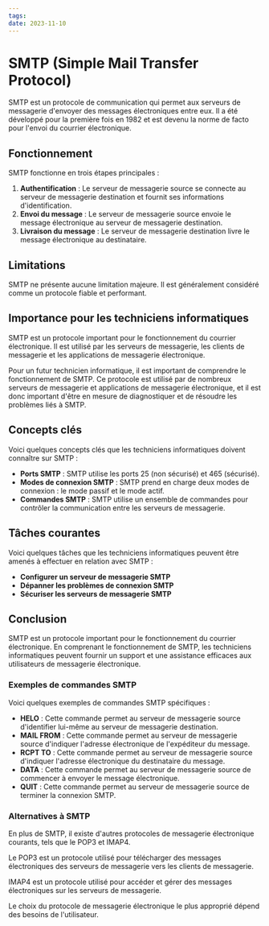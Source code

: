 ```yaml
---
tags: 
date: 2023-11-10
---
```


# SMTP (Simple Mail Transfer Protocol)

SMTP est un protocole de communication qui permet aux serveurs de messagerie d'envoyer des messages électroniques entre eux. Il a été développé pour la première fois en 1982 et est devenu la norme de facto pour l'envoi du courrier électronique.

## Fonctionnement

SMTP fonctionne en trois étapes principales :

1. **Authentification** : Le serveur de messagerie source se connecte au serveur de messagerie destination et fournit ses informations d'identification.
2. **Envoi du message** : Le serveur de messagerie source envoie le message électronique au serveur de messagerie destination.
3. **Livraison du message** : Le serveur de messagerie destination livre le message électronique au destinataire.

## Limitations

SMTP ne présente aucune limitation majeure. Il est généralement considéré comme un protocole fiable et performant.

## Importance pour les techniciens informatiques

SMTP est un protocole important pour le fonctionnement du courrier électronique. Il est utilisé par les serveurs de messagerie, les clients de messagerie et les applications de messagerie électronique.

Pour un futur technicien informatique, il est important de comprendre le fonctionnement de SMTP. Ce protocole est utilisé par de nombreux serveurs de messagerie et applications de messagerie électronique, et il est donc important d'être en mesure de diagnostiquer et de résoudre les problèmes liés à SMTP.

## Concepts clés

Voici quelques concepts clés que les techniciens informatiques doivent connaître sur SMTP :

- **Ports SMTP** : SMTP utilise les ports 25 (non sécurisé) et 465 (sécurisé).
- **Modes de connexion SMTP** : SMTP prend en charge deux modes de connexion : le mode passif et le mode actif.
- **Commandes SMTP** : SMTP utilise un ensemble de commandes pour contrôler la communication entre les serveurs de messagerie.

## Tâches courantes

Voici quelques tâches que les techniciens informatiques peuvent être amenés à effectuer en relation avec SMTP :

- **Configurer un serveur de messagerie SMTP**
- **Dépanner les problèmes de connexion SMTP**
- **Sécuriser les serveurs de messagerie SMTP**

## Conclusion

SMTP est un protocole important pour le fonctionnement du courrier électronique. En comprenant le fonctionnement de SMTP, les techniciens informatiques peuvent fournir un support et une assistance efficaces aux utilisateurs de messagerie électronique.

### Exemples de commandes SMTP

Voici quelques exemples de commandes SMTP spécifiques :

- **HELO** : Cette commande permet au serveur de messagerie source d'identifier lui-même au serveur de messagerie destination.
- **MAIL FROM** : Cette commande permet au serveur de messagerie source d'indiquer l'adresse électronique de l'expéditeur du message.
- **RCPT TO** : Cette commande permet au serveur de messagerie source d'indiquer l'adresse électronique du destinataire du message.
- **DATA** : Cette commande permet au serveur de messagerie source de commencer à envoyer le message électronique.
- **QUIT** : Cette commande permet au serveur de messagerie source de terminer la connexion SMTP.

### Alternatives à SMTP

En plus de SMTP, il existe d'autres protocoles de messagerie électronique courants, tels que le POP3 et IMAP4.

Le POP3 est un protocole utilisé pour télécharger des messages électroniques des serveurs de messagerie vers les clients de messagerie.

IMAP4 est un protocole utilisé pour accéder et gérer des messages électroniques sur les serveurs de messagerie.

Le choix du protocole de messagerie électronique le plus approprié dépend des besoins de l'utilisateur.